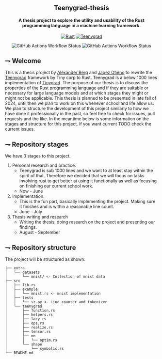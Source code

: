 <div align="center">

## Teenygrad-thesis
#### A thesis project to explore the utility and usability of the Rust programming language in a machine learning framework.

[![Rust](https://img.shields.io/badge/Rust-f74c00.svg?style=for-the-badge&logoColor=white&logo=rust)]()
[![Teenygrad](https://img.shields.io/badge/Teenygrad-FFFFFF.svg?style=for-the-badge&logoColor=black&logo=tinygrad)](https://github.com/tinygrad/teenygrad)

![GitHub Actions Workflow Status](https://img.shields.io/github/actions/workflow/status/teeny-kth/teenygrad/test.yml?branch=main&style=for-the-badge&logo=github&logoColor=white&label=Test&labelColor=black)
![GitHub Actions Workflow Status](https://img.shields.io/github/actions/workflow/status/teeny-kth/teenygrad/lines.yml?branch=main&style=for-the-badge&logo=github&logoColor=white&label=Line%20Counter&labelColor=black)


</div>

## ⇁  Welcome
This is a thesis project by [Alexander Berg](https://github.com/21st-centuryman) and [Jabez Otieno](https://github.com/Jakunot) to rewrite the [Teenygrad](https://github.com/tinygrad/teenygrad) framework by Tiny corp to Rust. Teenygrad is a below 1000 lines implementation of [Tinygrad](https://github.com/tinygrad/tinygrad). The purpose of our thesis is to discuss the properties of the Rust programming language and if they are suitable or necessary for large language models and at which stages they might or might not be applicable. This thesis is planned to be presented in late fall of 2024, until then we plan to work on this whenever school and life allow us. We plan to structure the development of this project similarly to how we have done it professionally in the past, so feel free to check for issues, pull requests and the like. In the meantime below is some information on the stages and structure for this project. If you want current TODO check the current issues.

## ⇁  Repository stages
We have 3 stages to this project.
1. Personal research and practice. 
   * Teenygrad is sub 1000 lines and we want to at least stay within the spirit of that. Therefore we decided that we will focus on tasks involving rust to get better at using it functionally as well as focusing on finishing our current school work. 
   * Now - June
2. Implementation.
   * This is the fun part, basically Implementing the project. Making sure it finishes and is within a reasonable line count.
   * June - July
3. Thesis writing and research
   * Writing the thesis, doing research on the project and presenting our findings.
   * August - September


## ⇁  Repository structure
The project will be structured as shown:
```
├── extra
│   └── datasets
│       └── mnist/ <- Collection of mnist data
├── src
│   ├── lib.rs
│   ├── example
│   │   └── mnist.rs <- mnist implementation
│   ├── tests
│   │   └── sz.py <- Line counter and tokenizer
│   └── teenygrad
│       ├── function.rs
│       ├── helpers.rs
│       ├── lazy.rs
│       ├── ops.rs
│       ├── realize.rs
│       ├── tensor.rs
│       ├── nn
│       │   └── optim.rs
│       └── shape
│           └── symbolic.rs
└── README.md
```
